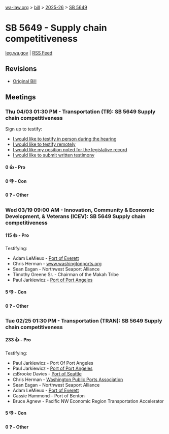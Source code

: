 [wa-law.org](/) > [bill](/bill/) > [2025-26](/bill/2025-26/) > [SB 5649](/bill/2025-26/sb/5649/)

# SB 5649 - Supply chain competitiveness
[leg.wa.gov](https://app.leg.wa.gov/billsummary?BillNumber=5649&Year=2025&Initiative=false) | [RSS Feed](./rss.xml)

## Revisions
* [Original Bill](1/)

## Meetings
### Thu 04/03 01:30 PM - Transportation (TR): SB 5649 Supply chain competitiveness
Sign up to testify:
* [I would like to testify in person during the hearing](https://app.leg.wa.gov/csi/Testifier/Add?chamber=House&mId=33194&aId=166672&caId=26811&tId=1)
* [I would like to testify remotely](https://app.leg.wa.gov/csi/Testifier/Add?chamber=House&mId=33194&aId=166672&caId=26811&tId=2)
* [I would like my position noted for the legislative record](https://app.leg.wa.gov/csi/Testifier/Add?chamber=House&mId=33194&aId=166672&caId=26811&tId=3)
* [I would like to submit written testimony](https://app.leg.wa.gov/csi/Testifier/Add?chamber=House&mId=33194&aId=166672&caId=26811&tId=4)

#### 0 👍 - Pro

#### 0 👎 - Con

#### 0 ❓ - Other

### Wed 03/19 09:00 AM - Innovation, Community & Economic Development, & Veterans (ICEV): SB 5649 Supply chain competitiveness
#### 115 👍 - Pro
Testifying:
* Adam LeMieux - [Port of Everett](/org/port_of_everett/)
* Chris Herman - www.washingtonports.org
* Sean Eagan - Northwest Seaport Alliance
* Timothy Greene Sr. - Chairman of the Makah Tribe
* Paul Jarkiewicz - [Port of Port Angeles](/org/port_of_port_angeles/)

#### 5 👎 - Con

#### 0 ❓ - Other

### Tue 02/25 01:30 PM - Transportation (TRAN): SB 5649 Supply chain competitiveness
#### 233 👍 - Pro
Testifying:
* Paul Jarkiewicz - Port Of Port Angeles
* Paul Jarkiewicz - [Port of Port Angeles](/org/port_of_port_angeles/)
* 💵Brooke Davies - [Port of Seattle](/org/port_of_seattle/)
* Chris Herman - [Washington Public Ports Association](/org/washington_public_ports_association/)
* Sean Eagan - Northwest Seaport Alliance
* Adam LeMieux - [Port of Everett](/org/port_of_everett/)
* Cassie Hammond - Port of Benton
* Bruce Agnew - Pacific NW Economic Region Transportation Accelerator

#### 5 👎 - Con

#### 0 ❓ - Other
